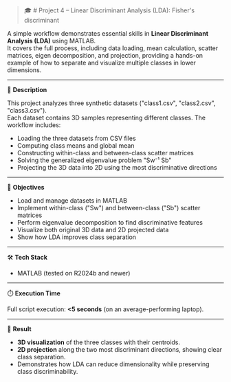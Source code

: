 > 🎓 # Project 4 – Linear Discriminant Analysis (LDA): Fisher's discriminant

A simple workflow demonstrates essential skills in **Linear Discriminant Analysis (LDA)** using MATLAB.  
It covers the full process, including data loading, mean calculation, scatter matrices, eigen decomposition, and projection, providing a hands-on example of how to separate and visualize multiple classes in lower dimensions.

---

📝 **Description**

This project analyzes three synthetic datasets ("class1.csv", "class2.csv", "class3.csv").  
Each dataset contains 3D samples representing different classes. The workflow includes:

- Loading the three datasets from CSV files  
- Computing class means and global mean  
- Constructing within-class and between-class scatter matrices  
- Solving the generalized eigenvalue problem "Sw⁻¹ Sb"
- Projecting the 3D data into 2D using the most discriminative directions  

---

🎯 **Objectives**

- Load and manage datasets in MATLAB  
- Implement within-class ("Sw") and between-class ("Sb") scatter matrices  
- Perform eigenvalue decomposition to find discriminative features  
- Visualize both original 3D data and 2D projected data  
- Show how LDA improves class separation  

---

🛠️ **Tech Stack**

- MATLAB (tested on R2024b and newer)  

---

⏱️ **Execution Time**

Full script execution: **<5 seconds** (on an average-performing laptop).

---

🚀 **Result**

- **3D visualization** of the three classes with their centroids.  
- **2D projection** along the two most discriminant directions, showing clear class separation.  
- Demonstrates how LDA can reduce dimensionality while preserving class discriminability.
